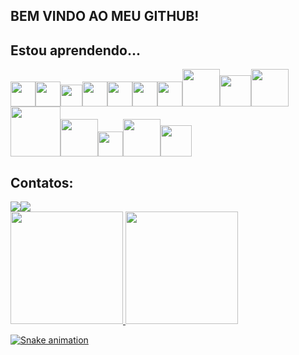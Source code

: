 ## BEM VINDO AO MEU GITHUB!

## Estou aprendendo...

<img src="https://cdn.jsdelivr.net/gh/devicons/devicon/icons/html5/html5-original-wordmark.svg" width="40" height="40"/><img
src="https://cdn.jsdelivr.net/gh/devicons/devicon/icons/css3/css3-original-wordmark.svg" width="40" height="40"/><img 
src="https://cdn.jsdelivr.net/gh/devicons/devicon/icons/javascript/javascript-original.svg" width="35" height="35"/><img
src="https://cdn.jsdelivr.net/gh/devicons/devicon/icons/bootstrap/bootstrap-original-wordmark.svg" width="40" height="40"/><img
src="https://cdn.jsdelivr.net/gh/devicons/devicon/icons/angularjs/angularjs-original.svg" width="40" height="40"/><img
src="https://cdn.jsdelivr.net/gh/devicons/devicon/icons/react/react-original-wordmark.svg" width="40" height="40"/><img
src="https://cdn.jsdelivr.net/gh/devicons/devicon/icons/flutter/flutter-original.svg" width="40" height="40"/><img
src="https://cdn.jsdelivr.net/gh/devicons/devicon/icons/spring/spring-original-wordmark.svg" width="60" height="60"/><img         
src="https://cdn.jsdelivr.net/gh/devicons/devicon/icons/java/java-original.svg" width="50" height="50"/><img
src="https://cdn.jsdelivr.net/gh/devicons/devicon/icons/php/php-original.svg" width="60" height="60"/><img                                                               
src="https://cdn.jsdelivr.net/gh/devicons/devicon/icons/nodejs/nodejs-original-wordmark.svg" width="80" height="80"/><img                                                 
src="https://cdn.jsdelivr.net/gh/devicons/devicon/icons/mysql/mysql-original-wordmark.svg" width="60" height="60" /><img
src="https://cdn.jsdelivr.net/gh/devicons/devicon/icons/postgresql/postgresql-original-wordmark.svg" width="40" height="40"/><img    
src="https://cdn.jsdelivr.net/gh/devicons/devicon/icons/git/git-original-wordmark.svg" width="60" height="60"/><img 
src="https://cdn.jsdelivr.net/gh/devicons/devicon/icons/github/github-original-wordmark.svg" width="50" height="50"/><img>

## Contatos:

<div>
<a href = "mailto:contato@fabiobiotec17@gmail.com"><img src="https://img.shields.io/badge/Gmail-D14836?style=for-the-badge&logo=gmail&logoColor=white" target="_blank"></a><a href="https://www.linkedin.com/in/seu-usuário-linkedln-aqui" target="_blank"><img src="https://img.shields.io/badge/-LinkedIn-%230077B5?style=for-the-badge&logo=linkedin&logoColor=white" target="_blank"></a>  
</div>

<div>
<a href="https://github.com/github.com/FABIO-ADS">
<img height="180em" src="https://github-readme-stats.vercel.app/api/top-langs/?username=FABIO-ADS&layout=compact&langs_count=7&theme=dracula"/>
<img height="180em" src="https://github-readme-stats.vercel.app/api?username=FABIO-ADS&show_icons=true&theme=dracula&include_all_commits=true&count_private=true"/>
</div>
  
![Snake animation](https://github.com/FABIO-ADS/FABIO-ADS/blob/output/github-contribution-grid-snake.svg)

          
          

